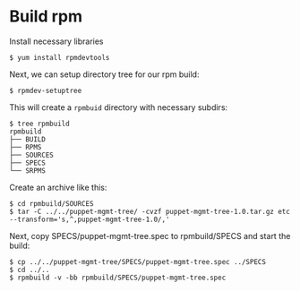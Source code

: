 # Build rpm
 
Install necessary libraries
```
$ yum install rpmdevtools
```

Next, we can setup directory tree for our rpm build:
```
$ rpmdev-setuptree
```

This will create a `rpmbuid` directory with necessary subdirs:
```
$ tree rpmbuild
rpmbuild
├── BUILD
├── RPMS
├── SOURCES
├── SPECS
└── SRPMS
```

Create an archive like this:
```
$ cd rpmbuild/SOURCES
$ tar -C ../../puppet-mgmt-tree/ -cvzf puppet-mgmt-tree-1.0.tar.gz etc --transform='s,^,puppet-mgmt-tree-1.0/,'
```

Next, copy SPECS/puppet-mgmt-tree.spec to rpmbuild/SPECS and start the build:
```
$ cp ../../puppet-mgmt-tree/SPECS/puppet-mgmt-tree.spec ../SPECS
$ cd ../..
$ rpmbuild -v -bb rpmbuild/SPECS/puppet-mgmt-tree.spec
```
